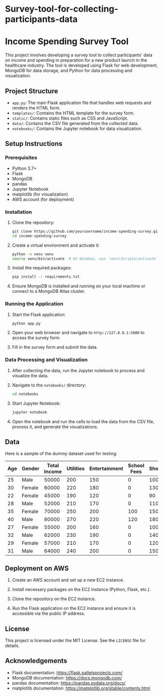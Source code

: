 # Survey-tool-for-collecting-participants-data

# Income Spending Survey Tool

This project involves developing a survey tool to collect participants' data on income and spending in preparation for a new product launch in the healthcare industry. The tool is developed using Flask for web development, MongoDB for data storage, and Python for data processing and visualization.

## Project Structure

- `app.py`: The main Flask application file that handles web requests and renders the HTML form.
- `templates/`: Contains the HTML template for the survey form.
- `static/`: Contains static files such as CSS and JavaScript.
- `data/`: Contains the CSV file generated from the collected data.
- `notebooks/`: Contains the Jupyter notebook for data visualization.

## Setup Instructions

### Prerequisites

- Python 3.7+
- Flask
- MongoDB
- pandas
- Jupyter Notebook
- matplotlib (for visualization)
- AWS account (for deployment)

### Installation

1. Clone the repository:
    ```sh
    git clone https://github.com/yourusername/income-spending-survey.git
    cd income-spending-survey
    ```

2. Create a virtual environment and activate it:
    ```sh
    python -m venv venv
    source venv/bin/activate  # On Windows, use `venv\Scripts\activate`
    ```

3. Install the required packages:
    ```sh
    pip install -r requirements.txt
    ```

4. Ensure MongoDB is installed and running on your local machine or connect to a MongoDB Atlas cluster.

### Running the Application

1. Start the Flask application:
    ```sh
    python app.py
    ```

2. Open your web browser and navigate to `http://127.0.0.1:5000` to access the survey form.

3. Fill in the survey form and submit the data.

### Data Processing and Visualization

1. After collecting the data, run the Jupyter notebook to process and visualize the data.

2. Navigate to the `notebooks/` directory:
    ```sh
    cd notebooks
    ```

3. Start Jupyter Notebook:
    ```sh
    jupyter notebook
    ```

4. Open the notebook and run the cells to load the data from the CSV file, process it, and generate the visualizations.

## Data

Here is a sample of the dummy dataset used for testing:

| Age | Gender | Total Income | Utilities | Entertainment | School Fees | Shopping | Healthcare |
|-----|--------|--------------|-----------|---------------|-------------|----------|------------|
| 25  | Male   | 50000        | 200       | 150           | 0           | 100      | 75         |
| 30  | Female | 60000        | 220       | 180           | 0           | 130      | 85         |
| 22  | Female | 45000        | 190       | 120           | 0           | 90       | 65         |
| 28  | Male   | 52000        | 210       | 170           | 0           | 110      | 80         |
| 35  | Female | 70000        | 250       | 200           | 100         | 150      | 100        |
| 40  | Male   | 80000        | 270       | 220           | 120         | 180      | 120        |
| 27  | Female | 55000        | 200       | 160           | 0           | 100      | 75         |
| 32  | Male   | 62000        | 230       | 190           | 0           | 140      | 90         |
| 29  | Female | 57000        | 210       | 170           | 0           | 120      | 85         |
| 31  | Male   | 64000        | 240       | 200           | 0           | 150      | 95         |

## Deployment on AWS

1. Create an AWS account and set up a new EC2 instance.

2. Install necessary packages on the EC2 instance (Python, Flask, etc.).

3. Clone the repository on the EC2 instance.

4. Run the Flask application on the EC2 instance and ensure it is accessible via the public IP address.

## License

This project is licensed under the MIT License. See the `LICENSE` file for details.

## Acknowledgements

- Flask documentation: https://flask.palletsprojects.com/
- MongoDB documentation: https://docs.mongodb.com/
- pandas documentation: https://pandas.pydata.org/docs/
- matplotlib documentation: https://matplotlib.org/stable/contents.html
